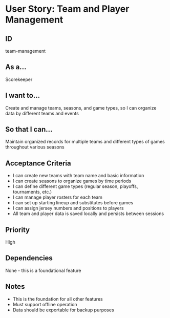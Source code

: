 # User Story: Team and Player Management

## ID

team-management

## As a...

Scorekeeper

## I want to...

Create and manage teams, seasons, and game types, so I can organize data by different teams and events

## So that I can...

Maintain organized records for multiple teams and different types of games throughout various seasons

## Acceptance Criteria

- I can create new teams with team name and basic information
- I can create seasons to organize games by time periods
- I can define different game types (regular season, playoffs, tournaments, etc.)
- I can manage player rosters for each team
- I can set up starting lineup and substitutes before games
- I can assign jersey numbers and positions to players
- All team and player data is saved locally and persists between sessions

## Priority

High

## Dependencies

None - this is a foundational feature

## Notes

- This is the foundation for all other features
- Must support offline operation
- Data should be exportable for backup purposes
